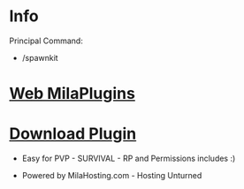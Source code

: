 # Info
Principal Command:
- /spawnkit

# [Web MilaPlugins](https://unturnedplugins.milahosting.com)

# [Download Plugin](https://milahosting.com/SpawnKitByMila.zip)

- Easy for PVP - SURVIVAL - RP and Permissions includes :)

- Powered by MilaHosting.com - Hosting Unturned
